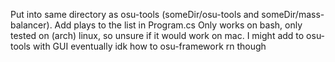Put into same directory as osu-tools (someDir/osu-tools and someDir/mass-balancer).
Add plays to the list in Program.cs
Only works on bash, only tested on (arch) linux, so unsure if it would work on mac.
I might add to osu-tools with GUI eventually idk how to osu-framework rn though
